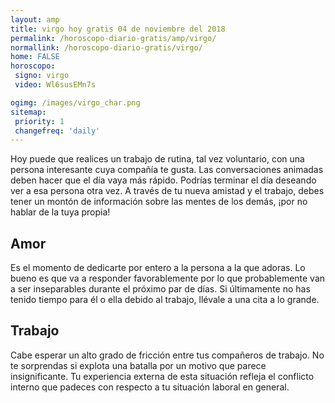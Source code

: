 ```yaml
---
layout: amp
title: virgo hoy gratis 04 de noviembre del 2018 
permalink: /horoscopo-diario-gratis/amp/virgo/
normallink: /horoscopo-diario-gratis/virgo/
home: FALSE
horoscopo:
 signo: virgo
 video: Wl6susEMn7s

ogimg: /images/virgo_char.png
sitemap:
 priority: 1
 changefreq: 'daily'
---
```



Hoy puede que realices un trabajo de rutina, tal vez voluntario, con una persona interesante cuya compañía te gusta. Las conversaciones animadas deben hacer que el día vaya más rápido. Podrías terminar el día deseando ver a esa persona otra vez. A través de tu nueva amistad y el trabajo, debes tener un montón de información sobre las mentes de los demás, ¡por no hablar de la tuya propia!

## Amor

Es el momento de dedicarte por entero a la persona a la que adoras. Lo bueno es que va a responder favorablemente por lo que probablemente van a ser inseparables durante el próximo par de días. Si últimamente no has tenido tiempo para él o ella debido al trabajo, llévale a una cita a lo grande.

## Trabajo

Cabe esperar un alto grado de fricción entre tus compañeros de trabajo. No te sorprendas si explota una batalla por un motivo que parece insignificante. Tu experiencia externa de esta situación refleja el conflicto interno que padeces con respecto a tu situación laboral en general.